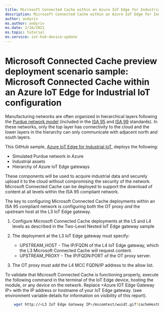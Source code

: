 ```yaml
---
title: Microsoft Connected Cache within an Azure IoT Edge for Industrial IoT configuration | Microsoft Docs
description: Microsoft Connected Cache within an Azure IoT Edge for Industrial IoT configuration tutorial
author: andyriv
ms.author: andyriv
ms.date: 2/16/2021
ms.topic: tutorial
ms.service: iot-hub-device-update
---
```


# Microsoft Connected Cache preview deployment scenario sample: Microsoft Connected Cache within an Azure IoT Edge for Industrial IoT configuration

Manufacturing networks are often organized in hierarchical layers following the [Purdue network model](https://en.wikipedia.org/wiki/Purdue_Enterprise_Reference_Architecture) (included in the [ISA 95](https://en.wikipedia.org/wiki/ANSI/ISA-95) and [ISA 99](https://www.isa.org/standards-and-publications/isa-standards/isa-standards-committees/isa99) standards). In these networks, only the top layer has connectivity to the cloud and the lower layers in the hierarchy can only communicate with adjacent north and south layers.

This GitHub sample, [Azure IoT Edge for Industrial IoT](https://github.com/Azure-Samples/iot-edge-for-iiot), deploys the following:

* Simulated Purdue network in Azure
* Industrial assets 
* Hierarchy of Azure IoT Edge gateways
  
These components will be used to acquire industrial data and securely upload it to the cloud without compromising the security of the network. Microsoft Connected Cache can be deployed to support the download of content at all levels within the ISA 95 compliant network.

The key to configuring Microsoft Connected Cache deployments within an ISA 95 compliant network is configuring both the OT proxy *and* the upstream host at the L3 IoT Edge gateway.

1. Configure Microsoft Connected Cache deployments at the L5 and L4 levels as described in the Two-Level Nested IoT Edge gateway sample 
2. The deployment at the L3 IoT Edge gateway must specify:
   
   * UPSTREAM_HOST - The IP/FQDN of the L4 IoT Edge gateway, which the L3 Microsoft Connected Cache will request content.
   * UPSTREAM_PROXY - The IP/FQDN:PORT of the OT proxy server.

3. The OT proxy must add the L4 MCC FQDN/IP address to the allow list.

To validate that Microsoft Connected Cache is functioning properly, execute the following command in the terminal of the IoT Edge device, hosting the module, or any device on the network. Replace \<Azure IOT Edge Gateway IP\> with the IP address or hostname of your IoT Edge gateway. (see environment variable details for information on visibility of this report).

```bash
    wget http://<L3 IoT Edge Gateway IP>/mscomtest/wuidt.gif?cacheHostOrigin=au.download.windowsupdate.com
```